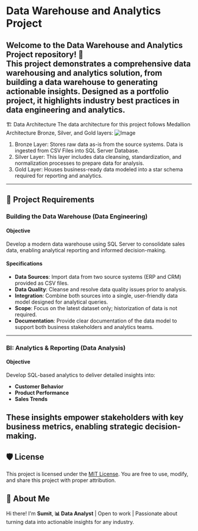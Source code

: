 # Data Warehouse and Analytics Project

Welcome to the **Data Warehouse and Analytics Project** repository! 🚀  
This project demonstrates a comprehensive data warehousing and analytics solution, from building a data warehouse to generating actionable insights. Designed as a portfolio project, it highlights industry best practices in data engineering and analytics.
---
🏗️ Data Architecture
The data architecture for this project follows Medallion Architecture Bronze, Silver, and Gold layers: 
![Image](https://github.com/user-attachments/assets/1f80e419-ae35-4066-bf95-3f3c1a5187e1)

  1.  Bronze Layer: Stores raw data as-is from the source systems. Data is ingested from CSV Files into SQL Server Database.
  2.  Silver Layer: This layer includes data cleansing, standardization, and normalization processes to prepare data for analysis.
  3.  Gold Layer: Houses business-ready data modeled into a star schema required for reporting and analytics.


---

## 🚀 Project Requirements

### Building the Data Warehouse (Data Engineering)

#### Objective
Develop a modern data warehouse using SQL Server to consolidate sales data, enabling analytical reporting and informed decision-making.

#### Specifications
- **Data Sources**: Import data from two source systems (ERP and CRM) provided as CSV files.
- **Data Quality**: Cleanse and resolve data quality issues prior to analysis.
- **Integration**: Combine both sources into a single, user-friendly data model designed for analytical queries.
- **Scope**: Focus on the latest dataset only; historization of data is not required.
- **Documentation**: Provide clear documentation of the data model to support both business stakeholders and analytics teams.

---

### BI: Analytics & Reporting (Data Analysis)

#### Objective
Develop SQL-based analytics to deliver detailed insights into:
- **Customer Behavior**
- **Product Performance**
- **Sales Trends**

These insights empower stakeholders with key business metrics, enabling strategic decision-making.  
---

## 🛡️ License

This project is licensed under the [MIT License](LICENSE). You are free to use, modify, and share this project with proper attribution.

## 🌟 About Me

Hi there! I'm **Sumit**, **📊 Data Analyst** | Open to work | Passionate about turning data into actionable insights for any industry.
